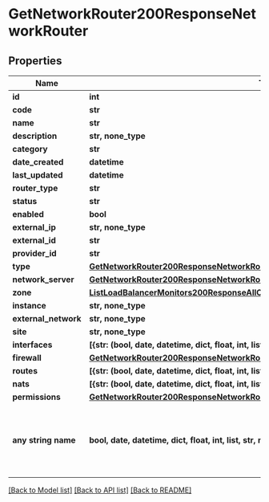 # GetNetworkRouter200ResponseNetworkRouter


## Properties
Name | Type | Description | Notes
------------ | ------------- | ------------- | -------------
**id** | **int** |  | [optional] 
**code** | **str** |  | [optional] 
**name** | **str** |  | [optional] 
**description** | **str, none_type** |  | [optional] 
**category** | **str** |  | [optional] 
**date_created** | **datetime** |  | [optional] 
**last_updated** | **datetime** |  | [optional] 
**router_type** | **str** |  | [optional] 
**status** | **str** |  | [optional] 
**enabled** | **bool** |  | [optional] 
**external_ip** | **str, none_type** |  | [optional] 
**external_id** | **str** |  | [optional] 
**provider_id** | **str** |  | [optional] 
**type** | [**GetNetworkRouter200ResponseNetworkRouterType**](GetNetworkRouter200ResponseNetworkRouterType.md) |  | [optional] 
**network_server** | [**GetNetworkRouter200ResponseNetworkRouterNetworkServer**](GetNetworkRouter200ResponseNetworkRouterNetworkServer.md) |  | [optional] 
**zone** | [**ListLoadBalancerMonitors200ResponseAllOfLoadBalancerMonitorsInnerLoadBalancerType**](ListLoadBalancerMonitors200ResponseAllOfLoadBalancerMonitorsInnerLoadBalancerType.md) |  | [optional] 
**instance** | **str, none_type** |  | [optional] 
**external_network** | **str, none_type** |  | [optional] 
**site** | **str, none_type** |  | [optional] 
**interfaces** | **[{str: (bool, date, datetime, dict, float, int, list, str, none_type)}]** |  | [optional] 
**firewall** | [**GetNetworkRouter200ResponseNetworkRouterFirewall**](GetNetworkRouter200ResponseNetworkRouterFirewall.md) |  | [optional] 
**routes** | **[{str: (bool, date, datetime, dict, float, int, list, str, none_type)}]** |  | [optional] 
**nats** | **[{str: (bool, date, datetime, dict, float, int, list, str, none_type)}]** |  | [optional] 
**permissions** | [**GetNetworkRouter200ResponseNetworkRouterPermissions**](GetNetworkRouter200ResponseNetworkRouterPermissions.md) |  | [optional] 
**any string name** | **bool, date, datetime, dict, float, int, list, str, none_type** | any string name can be used but the value must be the correct type | [optional]

[[Back to Model list]](../README.md#documentation-for-models) [[Back to API list]](../README.md#documentation-for-api-endpoints) [[Back to README]](../README.md)


